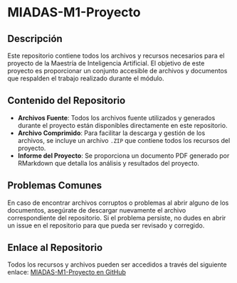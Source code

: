 # MIADAS-M1-Proyecto

## Descripción
Este repositorio contiene todos los archivos y recursos necesarios para el proyecto de la Maestría de Inteligencia Artificial. El objetivo de este proyecto es proporcionar un conjunto accesible de archivos y documentos que respalden el trabajo realizado durante el módulo.

## Contenido del Repositorio
- **Archivos Fuente**: Todos los archivos fuente utilizados y generados durante el proyecto están disponibles directamente en este repositorio.
- **Archivo Comprimido**: Para facilitar la descarga y gestión de los archivos, se incluye un archivo `.ZIP` que contiene todos los recursos del proyecto.
- **Informe del Proyecto**: Se proporciona un documento PDF generado por RMarkdown que detalla los análisis y resultados del proyecto.

## Problemas Comunes
En caso de encontrar archivos corruptos o problemas al abrir alguno de los documentos, asegúrate de descargar nuevamente el archivo correspondiente del repositorio. Si el problema persiste, no dudes en abrir un issue en el repositorio para que pueda ser revisado y corregido.

## Enlace al Repositorio
Todos los recursos y archivos pueden ser accedidos a través del siguiente enlace: [MIADAS-M1-Proyecto en GitHub](https://github.com/paukiss/MIADAS-M1-Proyecto)


